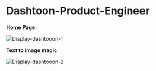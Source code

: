 # Dashtoon-Product-Engineer

**Home Page:**

![Display-dashtooon-1](https://github.com/K-Sairam/Dashtoon-Product-Engineer/assets/75962509/f6f21de8-0760-4887-801b-30b1a343b8bc)

**Text to image magic**

![Display-dashtooon-2](https://github.com/K-Sairam/Dashtoon-Product-Engineer/assets/75962509/c59aacdc-fce4-4a59-94d5-a643381a9f45)

